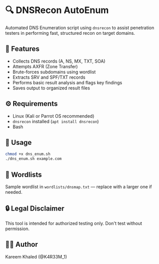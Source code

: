 # 🔍 DNSRecon AutoEnum

Automated DNS Enumeration script using `dnsrecon` to assist penetration testers in performing fast, structured recon on target domains.

## 📌 Features

- Collects DNS records (A, NS, MX, TXT, SOA)
- Attempts AXFR (Zone Transfer)
- Brute-forces subdomains using wordlist
- Extracts SRV and SPF/TXT records
- Performs basic result analysis and flags key findings
- Saves output to organized result files

## ⚙️ Requirements

- Linux (Kali or Parrot OS recommended)
- `dnsrecon` installed (`apt install dnsrecon`)
- Bash

## 🧪 Usage

```bash
chmod +x dns_enum.sh
./dns_enum.sh example.com
```

## 📂 Wordlists

Sample wordlist in `wordlists/dnsmap.txt` — replace with a larger one if needed.

## 🔒 Legal Disclaimer

This tool is intended for authorized testing only. Don't test without permission.

## 👨‍💻 Author

Kareem Khaled (@K4R33M_1)
